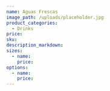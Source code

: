```yaml
---
name: Aguas Frescas
image_path: /uploads/placeholder.jpg
product_categories:
  - Drinks
price:
sku:
description_markdown:
sizes:
  - name:
    price:
options:
  - name:
    price:
---
```

